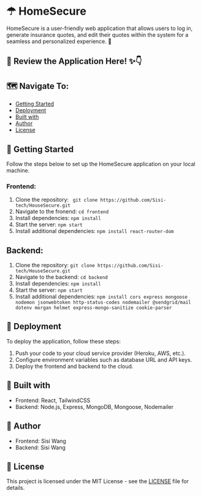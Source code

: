 # ☂ HomeSecure  

HomeSecure is a user-friendly web application that allows users to log in, generate insurance quotes, and edit their quotes within the system for a seamless and personalized experience. 🚀

## 🚀 Review the Application Here! ✨👇

## 🗺️ Navigate To:
- [Getting Started](#getting-started)
- [Deployment](#deployment)
- [Built with](#built-with)
- [Author](#author)
- [License](#license)

## 🌼 Getting Started  
Follow the steps below to set up the HomeSecure application on your local machine.

### Frontend:
1. Clone the repository: ``` git clone https://github.com/Sisi-tech/HouseSecure.git```
2. Navigate to the fronend: ```cd frontend```
3. Install dependencies: ```npm install```
4. Start the server: ```npm start```
5. Install additional dependencies: ```npm install react-router-dom```
## Backend:
1. Clone the repository: ```git clone https://github.com/Sisi-tech/HouseSecure.git```
2. Navigate to the backend: ```cd backend```
3. Install dependencies: ```npm install```
4. Start the server: ```npm start```
5. Install additional dependencies: ```npm install cors express mongoose nodemon jsonwebtoken http-status-codes nodemailer @sendgrid/mail dotenv morgan helmet express-mongo-sanitize cookie-parser```
   
## 🚀 Deployment
To deploy the application, follow these steps:
  1. Push your code to your cloud service provider (Heroku, AWS, etc.).
  2. Configure environment variables such as database URL and API keys.
  3. Deploy the frontend and backend to the cloud.

## 🔨 Built with
* Frontend: React, TailwindCSS
* Backend: Node.js, Express, MongoDB, Mongoose, Nodemailer

## 📜 Author
* Frontend: Sisi Wang
* Backend: Sisi Wang

## 📝 License
This project is licensed under the MIT License - see the [LICENSE](LICENSE) file for details.

  
 
